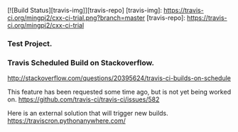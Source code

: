 [![Build Status][travis-img]][travis-repo]
[travis-img]:  https://travis-ci.org/mingpj2/cxx-ci-trial.png?branch=master
[travis-repo]: https://travis-ci.org/mingpj2/cxx-ci-trial

### Test Project.


### Travis Scheduled Build on Stackoverflow.

http://stackoverflow.com/questions/20395624/travis-ci-builds-on-schedule

This feature has been requested some time ago, but is not yet being worked on. https://github.com/travis-ci/travis-ci/issues/582

Here is an external solution that will trigger new builds. https://traviscron.pythonanywhere.com/

